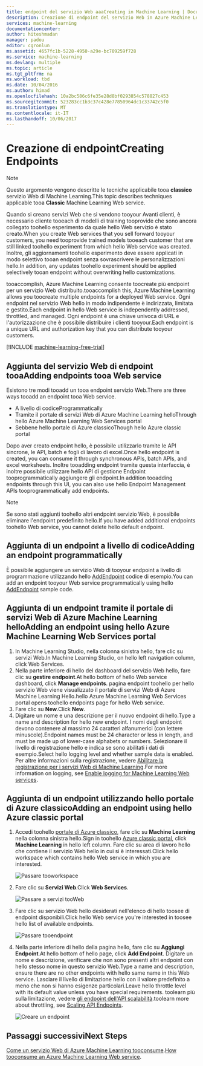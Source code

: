 ```yaml
---
title: endpoint del servizio Web aaaCreating in Machine Learning | Documenti Microsoft
description: Creazione di endpoint del servizio Web in Azure Machine Learning
services: machine-learning
documentationcenter: 
author: hiteshmadan
manager: padou
editor: cgronlun
ms.assetid: 4657fc1b-5228-4950-a29e-bc709259f728
ms.service: machine-learning
ms.devlang: multiple
ms.topic: article
ms.tgt_pltfrm: na
ms.workload: tbd
ms.date: 10/04/2016
ms.author: himad
ms.openlocfilehash: 10a2bc586c6fe35e28d8bf0293854c578827c453
ms.sourcegitcommit: 523283cc1b3c37c428e77850964dc1c33742c5f0
ms.translationtype: MT
ms.contentlocale: it-IT
ms.lasthandoff: 10/06/2017
---
```

# <a name="creating-endpoints"></a><span data-ttu-id="35af6-103">Creazione di endpoint</span><span class="sxs-lookup"><span data-stu-id="35af6-103">Creating Endpoints</span></span>
> [!NOTE]
>  <span data-ttu-id="35af6-104">Questo argomento vengono descritte le tecniche applicabile tooa **classico** servizio Web di Machine Learning.</span><span class="sxs-lookup"><span data-stu-id="35af6-104">This topic describes techniques applicable tooa **Classic** Machine Learning Web service.</span></span>
> 
> 

<span data-ttu-id="35af6-105">Quando si creano servizi Web che si vendono tooyour Avanti clienti, è necessario cliente tooeach di modelli di training tooprovide che sono ancora collegato toohello esperimento da quale hello Web servizio è stato creato.</span><span class="sxs-lookup"><span data-stu-id="35af6-105">When you create Web services that you sell forward tooyour customers, you need tooprovide trained models tooeach customer that are still linked toohello experiment from which hello Web service was created.</span></span> <span data-ttu-id="35af6-106">Inoltre, gli aggiornamenti toohello esperimento deve essere applicati in modo selettivo tooan endpoint senza sovrascrivere le personalizzazioni hello.</span><span class="sxs-lookup"><span data-stu-id="35af6-106">In addition, any updates toohello experiment should be applied selectively tooan endpoint without overwriting hello customizations.</span></span>

<span data-ttu-id="35af6-107">tooaccomplish, Azure Machine Learning consente toocreate più endpoint per un servizio Web distribuito.</span><span class="sxs-lookup"><span data-stu-id="35af6-107">tooaccomplish this, Azure Machine Learning allows you toocreate multiple endpoints for a deployed Web service.</span></span> <span data-ttu-id="35af6-108">Ogni endpoint nel servizio Web hello in modo indipendente è indirizzata, limitata e gestito.</span><span class="sxs-lookup"><span data-stu-id="35af6-108">Each endpoint in hello Web service is independently addressed, throttled, and managed.</span></span> <span data-ttu-id="35af6-109">Ogni endpoint è una chiave univoca di URL e l'autorizzazione che è possibile distribuire i clienti tooyour.</span><span class="sxs-lookup"><span data-stu-id="35af6-109">Each endpoint is a unique URL and authorization key that you can distribute tooyour customers.</span></span>

[!INCLUDE [machine-learning-free-trial](../../includes/machine-learning-free-trial.md)]

## <a name="adding-endpoints-tooa-web-service"></a><span data-ttu-id="35af6-110">Aggiunta del servizio Web di endpoint tooa</span><span class="sxs-lookup"><span data-stu-id="35af6-110">Adding endpoints tooa Web service</span></span>
<span data-ttu-id="35af6-111">Esistono tre modi tooadd un tooa endpoint servizio Web.</span><span class="sxs-lookup"><span data-stu-id="35af6-111">There are three ways tooadd an endpoint tooa Web service.</span></span>

* <span data-ttu-id="35af6-112">A livello di codice</span><span class="sxs-lookup"><span data-stu-id="35af6-112">Programmatically</span></span>
* <span data-ttu-id="35af6-113">Tramite il portale di servizi Web di Azure Machine Learning hello</span><span class="sxs-lookup"><span data-stu-id="35af6-113">Through hello Azure Machine Learning Web Services portal</span></span>
* <span data-ttu-id="35af6-114">Sebbene hello portale di Azure classico</span><span class="sxs-lookup"><span data-stu-id="35af6-114">Though hello Azure classic portal</span></span>

<span data-ttu-id="35af6-115">Dopo aver creato endpoint hello, è possibile utilizzarlo tramite le API sincrone, le API, batch e fogli di lavoro di excel.</span><span class="sxs-lookup"><span data-stu-id="35af6-115">Once hello endpoint is created, you can consume it through synchronous APIs, batch APIs, and excel worksheets.</span></span> <span data-ttu-id="35af6-116">Inoltre tooadding endpoint tramite questa interfaccia, è inoltre possibile utilizzare hello API di gestione Endpoint tooprogrammatically aggiungere gli endpoint.</span><span class="sxs-lookup"><span data-stu-id="35af6-116">In addition tooadding endpoints through this UI, you can also use hello Endpoint Management APIs tooprogrammatically add endpoints.</span></span>

> [!NOTE]
> <span data-ttu-id="35af6-117">Se sono stati aggiunti toohello altri endpoint servizio Web, è possibile eliminare l'endpoint predefinito hello.</span><span class="sxs-lookup"><span data-stu-id="35af6-117">If you have added additional endpoints toohello Web service, you cannot delete hello default endpoint.</span></span>
> 
> 

## <a name="adding-an-endpoint-programmatically"></a><span data-ttu-id="35af6-118">Aggiunta di un endpoint a livello di codice</span><span class="sxs-lookup"><span data-stu-id="35af6-118">Adding an endpoint programmatically</span></span>
<span data-ttu-id="35af6-119">È possibile aggiungere un servizio Web di tooyour endpoint a livello di programmazione utilizzando hello [AddEndpoint](https://github.com/raymondlaghaeian/AML_EndpointMgmt/blob/master/Program.cs) codice di esempio.</span><span class="sxs-lookup"><span data-stu-id="35af6-119">You can add an endpoint tooyour Web service programmatically using hello [AddEndpoint](https://github.com/raymondlaghaeian/AML_EndpointMgmt/blob/master/Program.cs) sample code.</span></span>

## <a name="adding-an-endpoint-using-hello-azure-machine-learning-web-services-portal"></a><span data-ttu-id="35af6-120">Aggiunta di un endpoint tramite il portale di servizi Web di Azure Machine Learning hello</span><span class="sxs-lookup"><span data-stu-id="35af6-120">Adding an endpoint using hello Azure Machine Learning Web Services portal</span></span>
1. <span data-ttu-id="35af6-121">In Machine Learning Studio, nella colonna sinistra hello, fare clic su servizi Web.</span><span class="sxs-lookup"><span data-stu-id="35af6-121">In Machine Learning Studio, on hello left navigation column, click Web Services.</span></span>
2. <span data-ttu-id="35af6-122">Nella parte inferiore di hello del dashboard del servizio Web hello, fare clic su **gestire endpoint**.</span><span class="sxs-lookup"><span data-stu-id="35af6-122">At hello bottom of hello Web service dashboard, click **Manage endpoints**.</span></span> <span data-ttu-id="35af6-123">pagina endpoint toohello per hello servizio Web viene visualizzato il portale di servizi Web di Azure Machine Learning Hello.</span><span class="sxs-lookup"><span data-stu-id="35af6-123">hello Azure Machine Learning Web Services portal opens toohello endpoints page for hello Web service.</span></span>
3. <span data-ttu-id="35af6-124">Fare clic su **New**.</span><span class="sxs-lookup"><span data-stu-id="35af6-124">Click **New**.</span></span>
4. <span data-ttu-id="35af6-125">Digitare un nome e una descrizione per il nuovo endpoint di hello.</span><span class="sxs-lookup"><span data-stu-id="35af6-125">Type a name and description for hello new endpoint.</span></span> <span data-ttu-id="35af6-126">I nomi degli endpoint devono contenere al massimo 24 caratteri alfanumerici (con lettere minuscole).</span><span class="sxs-lookup"><span data-stu-id="35af6-126">Endpoint names must be 24 character or less in length, and must be made up of lower-case alphabets or numbers.</span></span> <span data-ttu-id="35af6-127">Selezionare il livello di registrazione hello e indica se sono abilitati i dati di esempio.</span><span class="sxs-lookup"><span data-stu-id="35af6-127">Select hello logging level and whether sample data is enabled.</span></span> <span data-ttu-id="35af6-128">Per altre informazioni sulla registrazione, vedere [Abilitare la registrazione per i servizi Web di Machine Learning](machine-learning-web-services-logging.md).</span><span class="sxs-lookup"><span data-stu-id="35af6-128">For more information on logging, see [Enable logging for Machine Learning Web services](machine-learning-web-services-logging.md).</span></span>

## <a name="adding-an-endpoint-using-hello-azure-classic-portal"></a><span data-ttu-id="35af6-129">Aggiunta di un endpoint utilizzando hello portale di Azure classico</span><span class="sxs-lookup"><span data-stu-id="35af6-129">Adding an endpoint using hello Azure classic portal</span></span>
1. <span data-ttu-id="35af6-130">Accedi toohello [portale di Azure classico](http://manage.windowsazure.com), fare clic su **Machine Learning** nella colonna sinistra hello.</span><span class="sxs-lookup"><span data-stu-id="35af6-130">Sign in toohello [Azure classic portal](http://manage.windowsazure.com), click **Machine Learning** in hello left column.</span></span> <span data-ttu-id="35af6-131">Fare clic su area di lavoro hello che contiene il servizio Web hello in cui si è interessati.</span><span class="sxs-lookup"><span data-stu-id="35af6-131">Click hello workspace which contains hello Web service in which you are interested.</span></span>
   
    ![Passare tooworkspace](./media/machine-learning-create-endpoint/figure-1.png)
2. <span data-ttu-id="35af6-133">Fare clic su **Servizi Web**.</span><span class="sxs-lookup"><span data-stu-id="35af6-133">Click **Web Services**.</span></span>
   
    ![Passare a servizi tooWeb](./media/machine-learning-create-endpoint/figure-2.png)
3. <span data-ttu-id="35af6-135">Fare clic su servizio Web hello desiderati nell'elenco di hello toosee di endpoint disponibili.</span><span class="sxs-lookup"><span data-stu-id="35af6-135">Click hello Web service you're interested in toosee hello list of available endpoints.</span></span>
   
    ![Passare tooendpoint](./media/machine-learning-create-endpoint/figure-3.png)
4. <span data-ttu-id="35af6-137">Nella parte inferiore di hello della pagina hello, fare clic su **Aggiungi Endpoint**.</span><span class="sxs-lookup"><span data-stu-id="35af6-137">At hello bottom of hello page, click **Add Endpoint**.</span></span> <span data-ttu-id="35af6-138">Digitare un nome e descrizione, verificare che non sono presenti altri endpoint con hello stesso nome in questo servizio Web.</span><span class="sxs-lookup"><span data-stu-id="35af6-138">Type a name and description, ensure there are no other endpoints with hello same name in this Web service.</span></span> <span data-ttu-id="35af6-139">Lasciare il livello di limitazione hello con il valore predefinito a meno che non si hanno esigenze particolari.</span><span class="sxs-lookup"><span data-stu-id="35af6-139">Leave hello throttle level with its default value unless you have special requirements.</span></span> <span data-ttu-id="35af6-140">toolearn più sulla limitazione, vedere [gli endpoint dell'API scalabilità](machine-learning-scaling-webservice.md).</span><span class="sxs-lookup"><span data-stu-id="35af6-140">toolearn more about throttling, see [Scaling API Endpoints](machine-learning-scaling-webservice.md).</span></span>
   
    ![Creare un endpoint](./media/machine-learning-create-endpoint/figure-4.png)

## <a name="next-steps"></a><span data-ttu-id="35af6-142">Passaggi successivi</span><span class="sxs-lookup"><span data-stu-id="35af6-142">Next Steps</span></span>
<span data-ttu-id="35af6-143">[Come un servizio Web di Azure Machine Learning tooconsume](machine-learning-consume-web-services.md).</span><span class="sxs-lookup"><span data-stu-id="35af6-143">[How tooconsume an Azure Machine Learning Web service](machine-learning-consume-web-services.md).</span></span>

